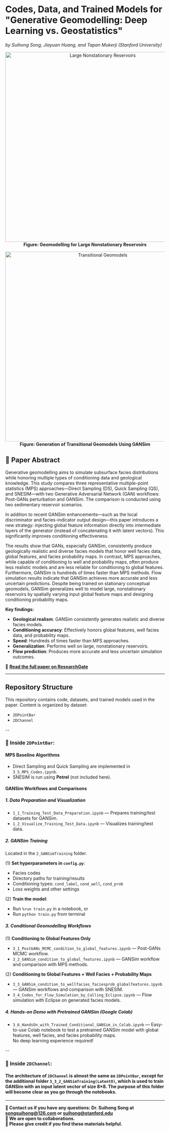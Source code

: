 # Codes, Data, and Trained Models for "Generative Geomodelling: Deep Learning vs. Geostatistics"
*by Suihong Song, Jiayuan Huang, and Tapan Mukerji (Stanford University)*

<p align="center">
  <img src="images/GeomodellingForLargeNonstationaryReservoirs.png" alt="Large Nonstationary Reservoirs" width="600"/><br>
  <b>Figure: Geomodelling for Large Nonstationary Reservoirs</b>
</p>


<p align="center">
  <img src="images/GenerationofTransitionalGeomodels.png" alt="Transitional Geomodels" width="600"/><br>
  <b>Figure: Generation of Transitional Geomodels Using GANSim</b>
</p>


## 📄 Paper Abstract

Generative geomodelling aims to simulate subsurface facies distributions while honoring multiple types of conditioning data and geological knowledge. This study compares three representative multiple-point statistics (MPS) approaches—Direct Sampling (DS), Quick Sampling (QS), and SNESIM—with two Generative Adversarial Network (GAN) workflows: Post-GANs perturbation and GANSim. The comparison is conducted using two sedimentary reservoir scenarios.

In addition to recent GANSim enhancements—such as the local discriminator and facies-indicator output design—this paper introduces a new strategy: injecting global feature information directly into intermediate layers of the generator (instead of concatenating it with latent vectors). This significantly improves conditioning effectiveness.

The results show that GANs, especially GANSim, consistently produce geologically realistic and diverse facies models that honor well facies data, global features, and facies probability maps. In contrast, MPS approaches, while capable of conditioning to well and probability maps, often produce less realistic models and are less reliable for conditioning to global features. Furthermore, GANSim is hundreds of times faster than MPS methods. Flow simulation results indicate that GANSim achieves more accurate and less uncertain predictions. Despite being trained on stationary conceptual geomodels, GANSim generalizes well to model large, nonstationary reservoirs by spatially varying input global feature maps and designing conditioning probability maps.

**Key findings:**
- **Geological realism**: GANSim consistently generates realistic and diverse facies models.
- **Conditioning accuracy**: Effectively honors global features, well facies data, and probability maps.
- **Speed**: Hundreds of times faster than MPS approaches.
- **Generalization**: Performs well on large, nonstationary reservoirs.
- **Flow prediction**: Produces more accurate and less uncertain simulation outcomes.

📎 **[Read the full paper on ResearchGate](https://www.researchgate.net/publication/392870185_Generative_geomodelling_Deep_Learning_vs_Geostatistics)**

---

## Repository Structure

This repository contains code, datasets, and trained models used in the paper. Content is organized by dataset:
- `2DPointBar`
- `2DChannel`

--
### 📂 Inside `2DPointBar`:

#### MPS Baseline Algorithms
- Direct Sampling and Quick Sampling are implemented in `3_5_MPS_Codes.ipynb`.
- SNESIM is run using **Petrel** (not included here).

#### GANSim Workflows and Comparisons

##### 1. **Data Preparation and Visualization**
- `1_1_Training_Test_Data_Preparation.ipynb` — Prepares training/test datasets for GANSim.
- `1_2_Visualize_Training_Test_Data.ipynb` — Visualizes training/test data.

##### 2. **GANSim Training**
  Located in the `2_GANSimTraining` folder.

 (1) **Set hyperparameters in `config.py`**:
   - Facies codes
   - Directory paths for training/results
   - Conditioning types: `cond_label`, `cond_well`, `cond_prob`
   - Loss weights and other settings

 (2) **Train the model**:
   - Run `%run train.py` in a notebook, or
   - Run `python train.py` from terminal

##### 3. **Conditional Geomodelling Workflows**

 (1) **Conditioning to Global Features Only**
- `3_1_PostGANs_MCMC_condition_to_global_features.ipynb` — Post-GANs MCMC workflow.
- `3_2_GANSim_condition_to_global_features.ipynb` — GANSim workflow and comparison with MPS methods.

 (2) **Conditioning to Global Features + Well Facies + Probability Maps**
- `3_3_GANSim_condition_to_wellfacies_faciesprob_globalfeatures.ipynb` — GANSim workflows and comparison with SNESIM.
- `3_4_Codes_for_Flow_Simulation_by_Calling_Eclipse.ipynb` — Flow simulation with Eclipse on generated facies models.

##### 4. **Hands-on Demo with Pretrained GANSim (Google Colab)**
- `3_6_HandsOn_with_Trained_Conditional_GANSim_in_Colab.ipynb` — Easy-to-use Colab notebook to test a pretrained GANSim model with global features, well facies, and facies probability maps.  
      No deep learning experience required!

--

### 📂 Inside `2DChannel`: 
#### The architecture of `2DChannel` is almost the same as `2DPointBar`, except for the additional folder `3_3_2_GANSimTraining(Latent8)`, which is used to train GANSim with an input latent vector of size 8×8. The purpose of this folder will become clear as you go through the notebooks.


-----


**📩 Contact us if you have any questions: Dr. Suihong Song at songsuihong@126.com or suihong@stanford.edu**  
**🤝 We are open to collaborations.**  
**🙏 Please give credit if you find these materials helpful.**


